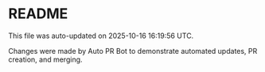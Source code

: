 # README

This file was auto-updated on 2025-10-16 16:19:56 UTC.

Changes were made by Auto PR Bot to demonstrate automated updates, PR creation, and merging.
